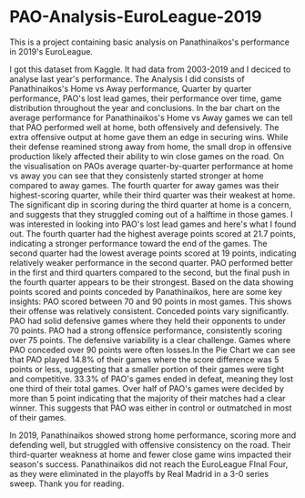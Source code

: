 # PAO-Analysis-EuroLeague-2019
This is a project containing basic analysis on Panathinaikos's performance in 2019's EuroLeague. 

I got this dataset from Kaggle. It had data from 2003-2019 and I deciced to analyse last year's performance.
The Analysis I did consists of Panathinaikos's Home vs Away performance, Quarter by quarter performance, PAO's lost lead games, their performance over time, game distribution throughout the year and conclusions. 
In the bar chart on the average performance for Panathinaikos's Home vs Away games we can tell that PAO performed well at home, both offensively and defensively. The extra offensive output at home gave them an edge in securing wins. While their defense reamined strong away from home, the small drop in offensive production likely affected their ability to win close games on the road. 
On the visualisation on PAOs average quarter-by-quarter performance at home vs away you can see that they consistenly started stronger at home compared to away games. The fourth quarter for away games was their highest-scoring quarter, while their third quarter was their weakest at home. The significant dip in scoring during the third quarter at home is a concern, and suggests that they struggled coming out of a halftime in those games. 
I was interested in looking into PAO's lost lead games and here's what I found out. The fourth quarter had the highest average points scored at 21.7 points, indicating a stronger performance toward the end of the games. The second quarter had the lowest average points scored at 19 points, indicating relatively weaker performance in the second quarter. PAO performed better in the first and third quarters compared to the second, but the final push in the fourth quarter appears to be their strongest. 
Based on the data showing points scored and points conceded by Panathinaikos, here are some key insights:
PAO scored between 70 and 90 points in most games. This shows their offense was relatively consistent. Conceded points vary significantly. PAO had solid defensive games where they held their opponents to under 70 points. PAO had a strong offensice performance, consistently scoring over 75 points. The defensive variability is a clear challenge. Games where PAO conceded over 90 points were often losses.In the Pie Chart we can see that PAO played 14.8% of their games where the score difference was 5 points or less, suggesting that a smaller portion of their games were tight and competitive. 33.3% of PAO's games ended in defeat, meaning they lost one third of their total games. Over half of PAO's games were decided by more than 5 point indicating that the majority of their matches had a clear winner. This suggests that PAO was either in control or outmatched in most of their games. 

In 2019, Panathinaikos showed strong home performance, scoring more and defending well, but struggled with offensive consistency on the road. Their third-quarter weakness at home and fewer close game wins impacted their season's success. Panathinaikos did not reach the EuroLeague FInal Four, as they were eliminated in the playoffs by Real Madrid in a 3-0 series sweep. Thank you for reading.
